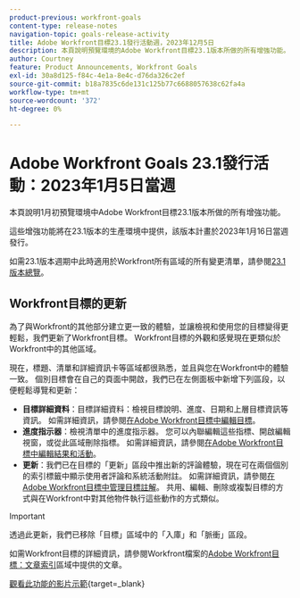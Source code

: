 ```yaml
---
product-previous: workfront-goals
content-type: release-notes
navigation-topic: goals-release-activity
title: Adobe Workfront目標23.1發行活動週，2023年12月5日
description: 本頁說明預覽環境的Adobe Workfront目標23.1版本所做的所有增強功能。 這些增強功能將在2023年1月16日當週的生產環境中提供。
author: Courtney
feature: Product Announcements, Workfront Goals
exl-id: 30a8d125-f84c-4e1a-8e4c-d76da326c2ef
source-git-commit: b18a7835c6de131c125b77c6688057638c62fa4a
workflow-type: tm+mt
source-wordcount: '372'
ht-degree: 0%

---
```


# Adobe Workfront Goals 23.1發行活動：2023年1月5日當週

本頁說明1月初預覽環境中Adobe Workfront目標23.1版本所做的所有增強功能。

這些增強功能將在23.1版本的生產環境中提供，該版本計畫於2023年1月16日當週發行。

<!-- For a list of all changes available for Workfront Goals at this point in the 21.2 release cycle, see [Adobe Workfront Goals with the 21.2 release](../../../../product-announcements/product-releases/goals-release-activity/goals-21.2-release/goals-release-21-2.md). -->

如需23.1版本週期中此時適用於Workfront所有區域的所有變更清單，請參閱[23.1版本總覽](/help/quicksilver/product-announcements/product-releases/23.1-release-activity/23-1-release-overview.md)。

## Workfront目標的更新

為了與Workfront的其他部分建立更一致的體驗，並讓檢視和使用您的目標變得更輕鬆，我們更新了Workfront目標。 Workfront目標的外觀和感覺現在更類似於Workfront中的其他區域。

現在，標題、清單和詳細資訊卡等區域都很熟悉，並且與您在Workfront中的體驗一致。
個別目標會在自己的頁面中開啟，我們已在左側面板中新增下列區段，以便輕鬆導覽和更新：

* **目標詳細資料**：目標詳細資料：檢視目標說明、進度、日期和上層目標資訊等資訊。 如需詳細資訊，請參閱[在Adobe Workfront目標中編輯目標](/help/quicksilver/workfront-goals/goal-management/edit-goals.md)。
* **進度指示器**：檢視清單中的進度指示器。 您可以內聯編輯這些指標、開啟編輯視窗，或從此區域刪除指標。 如需詳細資訊，請參閱[在Adobe Workfront目標中編輯結果和活動](/help/quicksilver/workfront-goals/results-and-activities/edit-results-and-activities.md)。
* **更新**：我們已在目標的「更新」區段中推出新的評論體驗，現在可在兩個個別的索引標籤中顯示使用者評論和系統活動附註。 如需詳細資訊，請參閱[在Adobe Workfront目標中管理目標註解](/help/quicksilver/workfront-goals/goal-management/manage-goal-comments.md)。
共用、編輯、刪除或複製目標的方式與在Workfront中對其他物件執行這些動作的方式類似。

>[!IMPORTANT]
>
>透過此更新，我們已移除「目標」區域中的「入庫」和「脈衝」區段。

如需Workfront目標的詳細資訊，請參閱Workfront檔案的[Adobe Workfront目標：文章索引](/help/quicksilver/workfront-goals/workfront-goals.md)區域中提供的文章。

[觀看此功能的影片示範](https://video.tv.adobe.com/v/3413327/){target=_blank}
